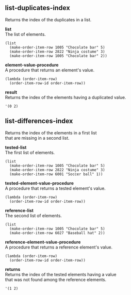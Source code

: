 
list-duplicates-index
---------------------
Returns the index of the duplicates in a list.

__list__  
The list of elements.

    (list
      (make-order-item-row 1005 "Chocolate bar" 5)
      (make-order-item-row 2822 "Ninja costume" 3)
      (make-order-item-row 1005 "Chocolate bar" 2))

__element-value-procedure__  
A procedure that returns an element's value.

    (lambda (order-item-row)
      (order-item-row-id order-item-row))

__result__  
Returns the index of the elements having a duplicated value.

    '(0 2)

list-differences-index
----------------------
Returns the index of the elements in a first list  
that are missing in a second list.

__tested-list__  
The first list of elements.

    (list
      (make-order-item-row 1005 "Chocolate bar" 5)
      (make-order-item-row 2822 "Ninja costume" 3)
      (make-order-item-row 6001 "Soccer ball" 1))

__tested-element-value-procedure__  
A procedure that returns a tested element's value.

    (lambda (order-item-row)
      (order-item-row-id order-item-row))

__reference-list__  
The second list of elements.

    (list
      (make-order-item-row 1005 "Chocolate bar" 5)
      (make-order-item-row 6027 "Baseball hat" 2))

__reference-element-value-procedure__  
A procedure that returns a reference element's value.

    (lambda (order-item-row)
      (order-item-row-id order-item-row))

__returns__  
Returns the index of the tested elements having a value  
that was not found among the reference elements.

    '(1 2)
